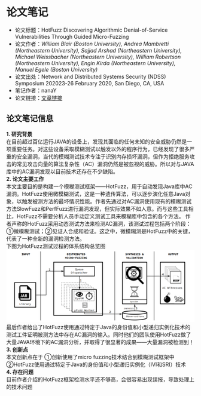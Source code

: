 # 论文笔记
* 论文标题：HotFuzz Discovering Algorithmic Denial-of-Service Vulnerabilities Through Guided Micro-Fuzzing
* 论文作者：_William Blair (Boston University), Andrea Mambretti (Northeastern University), Sajjad Arshad (Northeastern University), Michael Weissbacher (Northeastern University), William Robertson (Northeastern University), Engin Kirda (Northeastern University), Manuel Egele (Boston University)_
* 论文出处：Network and Distributed Systems Security (NDSS) Symposium 202023-26 February 2020, San Diego, CA, USA
* 笔记作者：nanaY
* 论文链接：[文章链接](https://www.ndss-symposium.org/wp-content/uploads/2020/02/24415-paper.pdf)
## 论文笔记信息
**1. 研究背景**  
在目前超过百亿运行JAVA的设备上，发现其面临的任何未知的安全威胁仍然是一项重要任务。对这些设备采取模糊测试以触发以外的程序行为，已经发现了很多严重的安全漏洞，当代的模糊测试技术专注于识别内存损坏漏洞，但作为拒绝服务攻击的常见攻击向量的算法复杂性（AC）漏洞仍然是被忽视的威胁。所以对与JAVA库中的AC漏洞发现以目前技术还存在不少缺陷。  
**2. 论文主要工作**  
本文主要目的是构建一个模糊测试框架——HotFuzz，用于自动发现Java库中AC漏洞。HotFuzz使用微模糊测试，这是一种遗传算法，可以逐步演化任意Java对象，以触发被测方法的最坏情况性能。作者先通过对AC漏洞使用现有的模糊测试方法SlowFuzz和PerfFuzz进行漏洞发现，但实际效果不如人意。而与这些工具相比，HotFuzz不需要分析人员手动定义测试工具来模糊库中包含的各个方法。
作者声称的HotFuzz采用动态测试方法来检测AC漏洞，该测试过程包括两个阶段：①微模糊测试；②见证人合成和验证。这之中，微模糊测是HotFuzz中的关键，代表了一种全新的漏洞检测方法。  
下图为HotFuzz测试过程的体系结构总览图  
![HotFuzz Architecture](overview.png)  
最后作者给出了HotFuzz使用通过特定于Java的身份值和小型递归实例化技术的测试工件证明被测方法中存在AC漏洞的输入。同时他们的团队使用HotFuzz做了大量JAVA环境下的AC漏洞分析，并取得了很显著的成果——大量漏洞被检测到！  
**3. 创新点**  
本文创新点在于
①创新使用了micro fuzzing技术结合到模糊测试框架中
②HotFuzz使用通过特定于Java的身份值和小型递归实例化（IVI和SRI）技术  
**4. 存在问题**  
目前作者介绍的HotFuzz框架检测水平还不够高，会很容易出现误报，导致处理上的技术问题